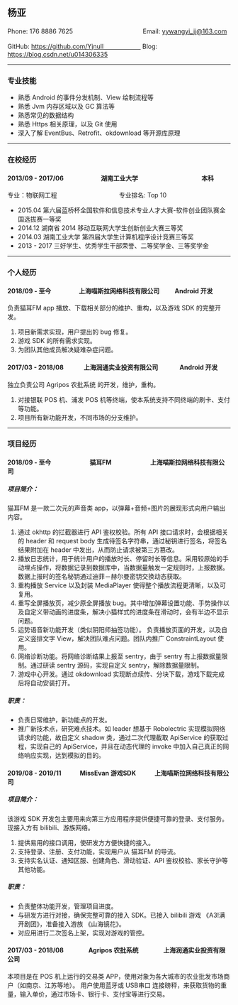 ## 杨亚

Phone: 176 8886 7625　　　　　　 　　　　　Email: yywangyi_jj@163.com

GitHub: https://github.com/Yjnull　　　　　　 Blog: https://blog.csdn.net/u014306335

---

### 专业技能

* 熟悉 Android 的事件分发机制、View 绘制流程等
* 熟悉 Jvm 内存区域以及 GC 算法等
* 熟悉常见的数据结构
* 熟悉 Https 相关原理，以及 Git 使用
* 深入了解 EventBus、Retrofit、okdownload 等开源库原理

---

### 在校经历

#### 2013/09 - 2017/06　　　　　　湖南工业大学	　　　　　　　　　　本科

专业：物联网工程　　　　　　　　　　专业排名: Top 10

* 2015.04 第六届蓝桥杯全国软件和信息技术专业人才大赛-软件创业团队赛全国选拔赛一等奖
* 2014.12 湖南省 2014 移动互联网大学生创新创业大赛三等奖
* 2014.03 湖南工业大学 第四届大学生计算机程序设计竞赛三等奖
* 2013 - 2017 三好学生、优秀学生干部荣誉、二等奖学金、三等奖学金

---

### 个人经历

#### 2018/09 - 至今　　　   　  上海喵斯拉网络科技有限公司 　　       Android 开发

负责猫耳FM app 播放、下载相关部分的维护、重构，以及游戏 SDK 的完整开发。

1. 项目新需求实现，用户提出的 bug 修复。
2. 游戏 SDK 的所有需求实现。
3. 为团队其他成员解决疑难杂症问题。

#### 2017/03 - 2018/08　　　   上海润通实业投资有限公司 　　    	　Android 开发

独立负责公司 Agripos 农批系统 的开发，维护，重构。

1. 对接银联 POS 机、浦发 POS 机等终端，使本系统支持不同终端的刷卡、支付等功能。
2. 项目所有新功能开发，不同市场的分支维护。

---
### 项目经历

#### 2018/09 - 至今　　　　　　     猫耳FM　　　　　　           上海喵斯拉网络科技有限公司 

##### 项目简介：

猫耳FM 是一款二次元的声音类 app，以弹幕+音频+图片的展现形式向用户输出内容。

1. 通过 okhttp 的拦截器进行 API 鉴权校验。所有 API 接口请求时，会根据相关的 header 和 request body 生成待签名字符串，通过秘钥进行签名，将签名结果附加在 header 中发出，从而防止请求被第三方篡改。
2. 播放日志统计，用于统计用户的播放时长、停留时长等信息。采用较原始的手动埋点操作，将数据记录到数据库中，当数据量触发一定规则时，上报数据。数据上报时的签名秘钥通过迪菲－赫尔曼密钥交换动态获取。
3. 重构播放 Service 以及封装 MediaPlayer 使得整个播放流程更清晰，以及可复用。
4. 重写全屏播放页，减少原全屏播放 bug。其中增加弹幕设置功能、手势操作以及自定义带动画的进度条，解决小猫样式的进度条在滑动时，会有半边不显示问题。
5. 运势语音新功能开发（类似阴阳师抽签功能）。 负责播放页面的开发，以及自定义竖排文字 View，解决团队难点问题。团队内推广 ConstraintLayout 使用。
6. 网络诊断功能。将网络诊断结果上报至 sentry，由于 sentry 有上报数据量限制。通过研读 sentry 源码，实现自定义 sentry，解除数据量限制。
7. 游戏中心开发。通过 okdownload 实现断点续传、分块下载，游戏下载完成后将自动安装打开。

##### 职责：

- 负责日常维护，新功能点的开发。 
- 推广新技术点，研究难点技术。如 leader 想基于 Robolectric 实现模拟网络请求的功能，故自定义 shadow 类，通过二次代理截取 ApiService 的获取过程，实现自己的 ApiService，并且在动态代理的 invoke 中加入自己真正的网络响应实现，达到模拟的目的。

#### 2019/08 - 2019/11　　　MissEvan 游戏SDK　　　上海喵斯拉网络科技有限公司 

##### 项目简介：

该游戏 SDK 开发包主要用来向第三方应用程序提供便捷可靠的登录、支付服务。现接入方有 bilibili、游族网络。

1. 提供易用的接口调用，使研发方方便快捷的接入。
2. 支持登录、注册、支付功能，实现用户从 猫耳FM 的导流。
3. 支持实名认证、通知区服、创建角色、滑动验证、API 鉴权校验、家长守护等其他功能。

##### 职责：

- 负责整体功能开发，管理项目进度。
- 与研发方进行对接，确保完整可靠的接入 SDK。已接入 bilibili 游戏 《A3!满开剧团》，准备接入游族 《山海镜花》。
- 对应用进行二次签名上架，实现对游戏的管控。


#### 2017/03 - 2018/08　　　　Agripos 农批系统　　　　上海润通实业投资有限公司

本项目是在 POS 机上运行的交易类 APP，使用对象为各大城市的农业批发市场商户（如南京、江苏等地）。
用户使用蓝牙或 USB串口 连接磅秤，来获取货物的重量，输入单价，通过市场卡、银行卡、支付宝等进行交易。